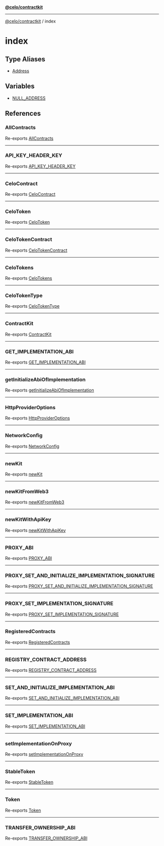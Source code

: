 [**@celo/contractkit**](../README.md)

***

[@celo/contractkit](../modules.md) / index

# index

## Type Aliases

- [Address](type-aliases/Address.md)

## Variables

- [NULL\_ADDRESS](variables/NULL_ADDRESS.md)

## References

### AllContracts

Re-exports [AllContracts](../base/variables/AllContracts.md)

***

### API\_KEY\_HEADER\_KEY

Re-exports [API_KEY_HEADER_KEY](../setupForKits/variables/API_KEY_HEADER_KEY.md)

***

### CeloContract

Re-exports [CeloContract](../base/enumerations/CeloContract.md)

***

### CeloToken

Re-exports [CeloToken](../base/type-aliases/CeloToken.md)

***

### CeloTokenContract

Re-exports [CeloTokenContract](../base/type-aliases/CeloTokenContract.md)

***

### CeloTokens

Re-exports [CeloTokens](../celo-tokens/classes/CeloTokens.md)

***

### CeloTokenType

Re-exports [CeloTokenType](../celo-tokens/type-aliases/CeloTokenType.md)

***

### ContractKit

Re-exports [ContractKit](../kit/classes/ContractKit.md)

***

### GET\_IMPLEMENTATION\_ABI

Re-exports [GET_IMPLEMENTATION_ABI](../proxy/variables/GET_IMPLEMENTATION_ABI.md)

***

### getInitializeAbiOfImplementation

Re-exports [getInitializeAbiOfImplementation](../proxy/functions/getInitializeAbiOfImplementation.md)

***

### HttpProviderOptions

Re-exports [HttpProviderOptions](../setupForKits/type-aliases/HttpProviderOptions.md)

***

### NetworkConfig

Re-exports [NetworkConfig](../kit/interfaces/NetworkConfig.md)

***

### newKit

Re-exports [newKit](../kit/functions/newKit.md)

***

### newKitFromWeb3

Re-exports [newKitFromWeb3](../kit/functions/newKitFromWeb3.md)

***

### newKitWithApiKey

Re-exports [newKitWithApiKey](../kit/functions/newKitWithApiKey.md)

***

### PROXY\_ABI

Re-exports [PROXY_ABI](../proxy/variables/PROXY_ABI.md)

***

### PROXY\_SET\_AND\_INITIALIZE\_IMPLEMENTATION\_SIGNATURE

Re-exports [PROXY_SET_AND_INITIALIZE_IMPLEMENTATION_SIGNATURE](../proxy/variables/PROXY_SET_AND_INITIALIZE_IMPLEMENTATION_SIGNATURE.md)

***

### PROXY\_SET\_IMPLEMENTATION\_SIGNATURE

Re-exports [PROXY_SET_IMPLEMENTATION_SIGNATURE](../proxy/variables/PROXY_SET_IMPLEMENTATION_SIGNATURE.md)

***

### RegisteredContracts

Re-exports [RegisteredContracts](../base/variables/RegisteredContracts.md)

***

### REGISTRY\_CONTRACT\_ADDRESS

Re-exports [REGISTRY_CONTRACT_ADDRESS](../address-registry/variables/REGISTRY_CONTRACT_ADDRESS.md)

***

### SET\_AND\_INITIALIZE\_IMPLEMENTATION\_ABI

Re-exports [SET_AND_INITIALIZE_IMPLEMENTATION_ABI](../proxy/variables/SET_AND_INITIALIZE_IMPLEMENTATION_ABI.md)

***

### SET\_IMPLEMENTATION\_ABI

Re-exports [SET_IMPLEMENTATION_ABI](../proxy/variables/SET_IMPLEMENTATION_ABI.md)

***

### setImplementationOnProxy

Re-exports [setImplementationOnProxy](../proxy/functions/setImplementationOnProxy.md)

***

### StableToken

Re-exports [StableToken](../celo-tokens/enumerations/StableToken.md)

***

### Token

Re-exports [Token](../celo-tokens/enumerations/Token.md)

***

### TRANSFER\_OWNERSHIP\_ABI

Re-exports [TRANSFER_OWNERSHIP_ABI](../proxy/variables/TRANSFER_OWNERSHIP_ABI.md)
